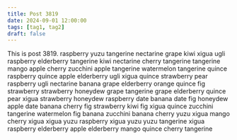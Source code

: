 ```yaml
---
title: Post 3819
date: 2024-09-01 12:00:00
tags: [tag1, tag2]
draft: false
---
```

This is post 3819.
raspberry
yuzu
tangerine
nectarine
grape
kiwi
xigua
ugli
raspberry
elderberry
tangerine
kiwi
nectarine
cherry
tangerine
tangerine
mango
apple
cherry
zucchini
apple
tangerine
watermelon
tangerine
quince
raspberry
quince
apple
elderberry
ugli
xigua
quince
strawberry
pear
raspberry
ugli
nectarine
banana
grape
elderberry
orange
quince
fig
strawberry
strawberry
honeydew
grape
tangerine
grape
elderberry
quince
pear
xigua
strawberry
honeydew
raspberry
date
banana
date
fig
honeydew
apple
date
banana
cherry
fig
strawberry
kiwi
fig
xigua
quince
zucchini
tangerine
watermelon
fig
banana
zucchini
banana
cherry
yuzu
xigua
mango
cherry
xigua
xigua
yuzu
raspberry
xigua
yuzu
yuzu
tangerine
xigua
raspberry
elderberry
apple
elderberry
mango
quince
cherry
tangerine
